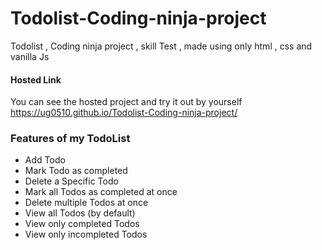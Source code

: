 # Todolist-Coding-ninja-project
Todolist , Coding ninja project , skill Test , made using only html , css and vanilla Js

#### Hosted Link
 You can see the hosted project and try it out by yourself https://ug0510.github.io/Todolist-Coding-ninja-project/

### Features of my TodoList
* Add Todo 
* Mark Todo as completed 
* Delete a Specific Todo 
* Mark all Todos as completed at once 
* Delete multiple Todos at once 
* View all Todos (by default)
* View only completed Todos
* View only incompleted Todos
